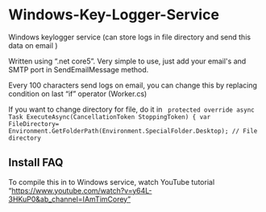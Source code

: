 # Windows-Key-Logger-Service
Windows keylogger service (can store logs in file directory and send this data on email )

Written using “.net core5”. Very simple to use, just add your email's and SMTP port in SendEmailMessage method.

Every 100 characters send logs on email, you can change this by replacing condition on last “if” operator (Worker.cs)

If you want to change directory for file, do it in 
` protected override async Task ExecuteAsync(CancellationToken StoppingToken)
        {
            var FileDirectory= Environment.GetFolderPath(Environment.SpecialFolder.Desktop); // File directory`

## Install FAQ

To compile this in to Windows service, watch YouTube tutorial “https://www.youtube.com/watch?v=y64L-3HKuP0&ab_channel=IAmTimCorey”

